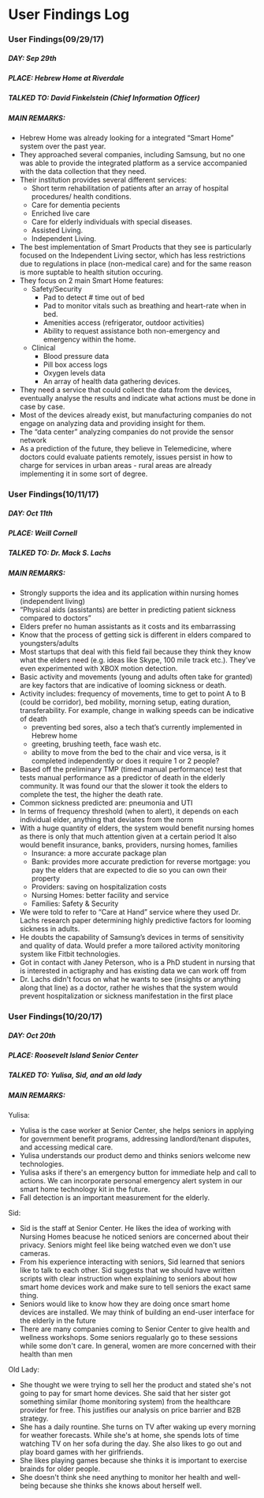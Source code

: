 # User Findings Log

### User Findings(09/29/17)

##### DAY: Sep 29th
##### PLACE: Hebrew Home at Riverdale
##### TALKED TO: David Finkelstein (Chief Information Officer)
##### MAIN REMARKS:
- Hebrew Home was already looking for a integrated “Smart Home” system over the past year.
- They approached several companies, including Samsung, but no one was able to provide the integrated platform as a service accompanied with the data collection that they need.
- Their institution provides several different services:
  - Short term rehabilitation of patients after an array of hospital procedures/ health conditions.
  - Care for dementia pecients
  - Enriched live care
  - Care for elderly individuals with special diseases.
  - Assisted Living.
  - Independent Living.
- The best implementation of Smart Products that they see is particularly focused on the Independent Living sector, which has less restrictions due to regulations in place (non-medical care) and for the same reason is more suptable to health sitution occuring.
- They focus on 2 main Smart Home features:
  - Safety/Security
    - Pad to detect # time out of bed
    - Pad to monitor vitals such as breathing and heart-rate when in bed.
    - Amenities access (refrigerator, outdoor activities)
    - Ability to request assistance both non-emergency and emergency within the home.
  - Clinical
    - Blood pressure data
    - Pill box access logs
    - Oxygen levels data
    - An array of health data gathering devices.
- They need a service that could collect the data from the devices, eventually analyse the results and indicate what actions must be done in case by case.
- Most of the devices already exist, but manufacturing companies do not engage on analyzing data and providing insight for them.
- The “data center” analyzing companies do not provide the sensor network
- As a prediction of the future, they believe in Telemedicine, where doctors could evaluate patients remotely, issues persist in how to charge for services in urban areas - rural areas are already implementing it in some sort of degree.

### User Findings(10/11/17)

##### DAY: Oct 11th
##### PLACE: Weill Cornell
##### TALKED TO: Dr. Mack S. Lachs
##### MAIN REMARKS:
 
- Strongly supports the idea and its application within nursing homes (independent living)
- “Physical aids (assistants) are better in predicting patient sickness compared to doctors”
- Elders prefer no human assistants as it costs and its embarrassing
- Know that the process of getting sick is different in elders compared to youngsters/adults
- Most startups that deal with this field fail because they think they know what the elders need (e.g. ideas like Skype, 100 mile track etc.). They’ve even experimented with XBOX motion detection.
- Basic activity and movements (young and adults often take for granted) are key factors that are indicative of looming sickness or death.
- Activity includes: frequency of movements, time to get to point A to B (could be corridor), bed mobility, morning setup, eating duration, transferability. For example, change in walking speeds can be indicative of death
  - preventing bed sores, also a tech that’s currently implemented in Hebrew home   
  - greeting, brushing teeth, face wash etc.  
  - ability to move from the bed to the chair and vice versa, is it completed independently or does it require 1 or 2 people?
- Based off the preliminary TMP (timed manual performance) test that tests manual performance as a predictor of death in the elderly community. It was found our that the slower it took the elders to complete the test, the higher the death rate.
- Common sickness predicted are: pneumonia and UTI
- In terms of frequency threshold (when to alert), it depends on each individual elder, anything that deviates from the norm
- With a huge quantity of elders, the system would benefit nursing homes as there is only that much attention given at a certain period
It also would benefit insurance, banks, providers, nursing homes, families
  - Insurance: a more accurate package plan  
  - Bank: provides more accurate prediction for reverse mortgage: you pay the elders that are expected to die so you can own their property 
  - Providers: saving on hospitalization costs  
  - Nursing Homes: better facility and service  
  - Families: Safety & Security  
- We were told to refer to “Care at Hand” service where they used Dr. Lachs research paper determining highly predictive factors for looming sickness in adults.
- He doubts the capability of Samsung’s devices in terms of sensitivity and quality of data. Would prefer a more tailored activity monitoring system like Fitbit technologies.
- Got in contact with Janey Peterson, who is a PhD student in nursing that is interested in actigraphy and has existing data we can work off from
- Dr. Lachs didn't focus on what he wants to see (insights or anything along that line) as a doctor, rather he wishes that the system would prevent hospitalization or sickness manifestation in the first place

### User Findings(10/20/17)

##### DAY: Oct 20th
##### PLACE: Roosevelt Island Senior Center
##### TALKED TO: Yulisa, Sid, and an old lady
##### MAIN REMARKS:
 
Yulisa:
- Yulisa is the case worker at Senior Center, she helps seniors in applying for government benefit programs, addressing landlord/tenant disputes, and accessing medical care.
- Yulisa understands our product demo and thinks seniors welcome new technologies.
- Yulisa asks if there's an emergency button for immediate help and call to actions. We can incorporate personal emergency alert system in our smart home technology kit in the future.
- Fall detection is an important measurement for the elderly.

Sid:
- Sid is the staff at Senior Center. He likes the idea of working with Nursing Homes beacuse he noticed seniors are concerned about their privacy. Seniors might feel like being watched even we don't use cameras.
- From his experience interacting with seniors, Sid learned that seniors like to talk to each other. Sid suggests that we should have written scripts with clear instruction when explaining to seniors about how smart home devices work and make sure to tell seniors the exact same thing.
- Seniors would like to know how they are doing once smart home devices are installed. We may think of building an end-user interface for the elderly in the future
- There are many companies coming to Senior Center to give health and wellness workshops. Some seniors regualarly go to these sessions while some don't care. In general, women are more concerned with their health than men

Old Lady:
- She thought we were trying to sell her the product and stated she's not going to pay for smart home devices. She said that her sister got something similar (home monitoring system) from the healthcare provider for free. This justifies our analysis on price barrier and B2B strategy.
- She has a daily rountine. She turns on TV after waking up every morning for weather forecasts. While she's at home, she spends lots of time watching TV on her sofa during the day. She also likes to go out and play board games with her girlfriends.
- She likes playing games because she thinks it is important to exercise brainds for older people.
- She doesn't think she need anything to monitor her health and well-being because she thinks she knows about herself well.

